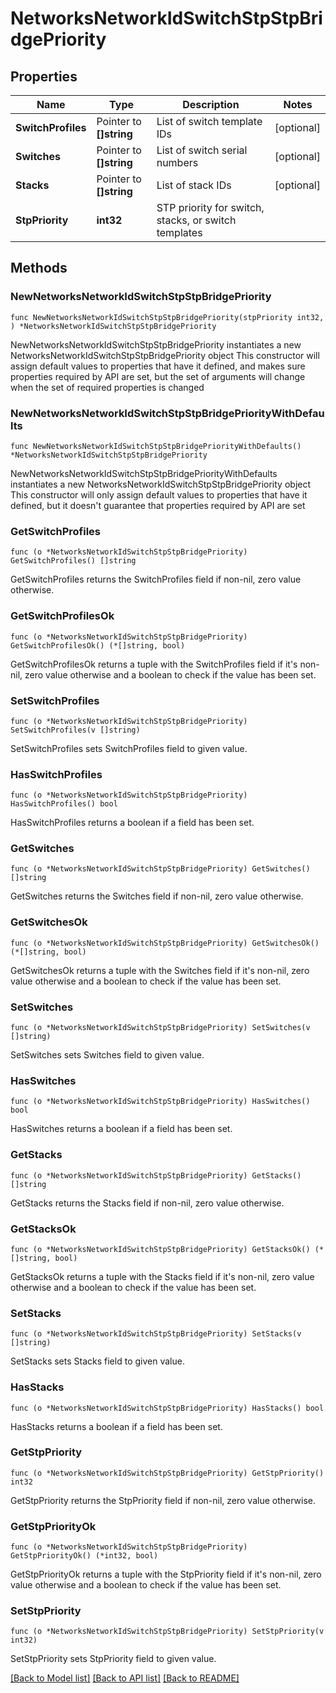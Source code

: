 # NetworksNetworkIdSwitchStpStpBridgePriority

## Properties

Name | Type | Description | Notes
------------ | ------------- | ------------- | -------------
**SwitchProfiles** | Pointer to **[]string** | List of switch template IDs | [optional] 
**Switches** | Pointer to **[]string** | List of switch serial numbers | [optional] 
**Stacks** | Pointer to **[]string** | List of stack IDs | [optional] 
**StpPriority** | **int32** | STP priority for switch, stacks, or switch templates | 

## Methods

### NewNetworksNetworkIdSwitchStpStpBridgePriority

`func NewNetworksNetworkIdSwitchStpStpBridgePriority(stpPriority int32, ) *NetworksNetworkIdSwitchStpStpBridgePriority`

NewNetworksNetworkIdSwitchStpStpBridgePriority instantiates a new NetworksNetworkIdSwitchStpStpBridgePriority object
This constructor will assign default values to properties that have it defined,
and makes sure properties required by API are set, but the set of arguments
will change when the set of required properties is changed

### NewNetworksNetworkIdSwitchStpStpBridgePriorityWithDefaults

`func NewNetworksNetworkIdSwitchStpStpBridgePriorityWithDefaults() *NetworksNetworkIdSwitchStpStpBridgePriority`

NewNetworksNetworkIdSwitchStpStpBridgePriorityWithDefaults instantiates a new NetworksNetworkIdSwitchStpStpBridgePriority object
This constructor will only assign default values to properties that have it defined,
but it doesn't guarantee that properties required by API are set

### GetSwitchProfiles

`func (o *NetworksNetworkIdSwitchStpStpBridgePriority) GetSwitchProfiles() []string`

GetSwitchProfiles returns the SwitchProfiles field if non-nil, zero value otherwise.

### GetSwitchProfilesOk

`func (o *NetworksNetworkIdSwitchStpStpBridgePriority) GetSwitchProfilesOk() (*[]string, bool)`

GetSwitchProfilesOk returns a tuple with the SwitchProfiles field if it's non-nil, zero value otherwise
and a boolean to check if the value has been set.

### SetSwitchProfiles

`func (o *NetworksNetworkIdSwitchStpStpBridgePriority) SetSwitchProfiles(v []string)`

SetSwitchProfiles sets SwitchProfiles field to given value.

### HasSwitchProfiles

`func (o *NetworksNetworkIdSwitchStpStpBridgePriority) HasSwitchProfiles() bool`

HasSwitchProfiles returns a boolean if a field has been set.

### GetSwitches

`func (o *NetworksNetworkIdSwitchStpStpBridgePriority) GetSwitches() []string`

GetSwitches returns the Switches field if non-nil, zero value otherwise.

### GetSwitchesOk

`func (o *NetworksNetworkIdSwitchStpStpBridgePriority) GetSwitchesOk() (*[]string, bool)`

GetSwitchesOk returns a tuple with the Switches field if it's non-nil, zero value otherwise
and a boolean to check if the value has been set.

### SetSwitches

`func (o *NetworksNetworkIdSwitchStpStpBridgePriority) SetSwitches(v []string)`

SetSwitches sets Switches field to given value.

### HasSwitches

`func (o *NetworksNetworkIdSwitchStpStpBridgePriority) HasSwitches() bool`

HasSwitches returns a boolean if a field has been set.

### GetStacks

`func (o *NetworksNetworkIdSwitchStpStpBridgePriority) GetStacks() []string`

GetStacks returns the Stacks field if non-nil, zero value otherwise.

### GetStacksOk

`func (o *NetworksNetworkIdSwitchStpStpBridgePriority) GetStacksOk() (*[]string, bool)`

GetStacksOk returns a tuple with the Stacks field if it's non-nil, zero value otherwise
and a boolean to check if the value has been set.

### SetStacks

`func (o *NetworksNetworkIdSwitchStpStpBridgePriority) SetStacks(v []string)`

SetStacks sets Stacks field to given value.

### HasStacks

`func (o *NetworksNetworkIdSwitchStpStpBridgePriority) HasStacks() bool`

HasStacks returns a boolean if a field has been set.

### GetStpPriority

`func (o *NetworksNetworkIdSwitchStpStpBridgePriority) GetStpPriority() int32`

GetStpPriority returns the StpPriority field if non-nil, zero value otherwise.

### GetStpPriorityOk

`func (o *NetworksNetworkIdSwitchStpStpBridgePriority) GetStpPriorityOk() (*int32, bool)`

GetStpPriorityOk returns a tuple with the StpPriority field if it's non-nil, zero value otherwise
and a boolean to check if the value has been set.

### SetStpPriority

`func (o *NetworksNetworkIdSwitchStpStpBridgePriority) SetStpPriority(v int32)`

SetStpPriority sets StpPriority field to given value.



[[Back to Model list]](../README.md#documentation-for-models) [[Back to API list]](../README.md#documentation-for-api-endpoints) [[Back to README]](../README.md)


